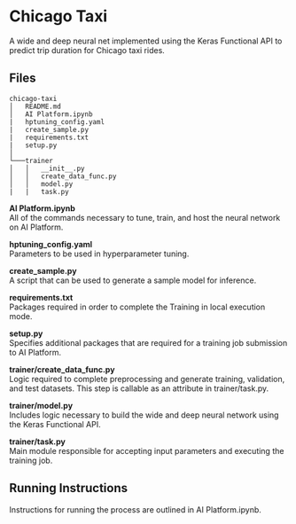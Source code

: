 # Chicago Taxi
A wide and deep neural net implemented using the Keras Functional API to predict trip duration for Chicago taxi rides.

## Files
```
chicago-taxi
│   README.md
│   AI Platform.ipynb
|   hptuning_config.yaml
|   create_sample.py
|   requirements.txt
|   setup.py    
│
└───trainer
│   │   __init__.py
│   │   create_data_func.py
│   │   model.py
|   |   task.py
```
**AI Platform.ipynb** 
<br>
All of the commands necessary to tune, train, and host the neural network on AI Platform.

**hptuning_config.yaml**
<br>
Parameters to be used in hyperparameter tuning.

**create_sample.py**
<br>
A script that can be used to generate a sample model for inference.

**requirements.txt**
<br>
Packages required in order to complete the Training in local execution mode.

**setup.py**
<br>
Specifies additional packages that are required for a training job submission to AI Platform.

**trainer/create_data_func.py**
<br>
Logic required to complete preprocessing and generate training, validation, and test datasets.  This step is callable as an attribute in trainer/task.py.

**trainer/model.py**
<br>
Includes logic necessary to build the wide and deep neural network using the Keras Functional API.

**trainer/task.py**
<br>
Main module responsible for accepting input parameters and executing the training job.

## Running Instructions
Instructions for running the process are outlined in AI Platform.ipynb.
